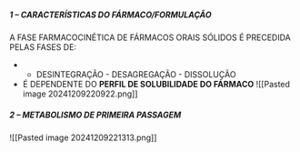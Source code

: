 ##### 1 – CARACTERÍSTICAS DO FÁRMACO/FORMULAÇÃO

A FASE FARMACOCINÉTICA DE FÁRMACOS ORAIS SÓLIDOS É PRECEDIDA PELAS FASES DE:
- - DESINTEGRAÇÃO - DESAGREGAÇÃO - DISSOLUÇÃO
- É DEPENDENTE DO **PERFIL DE SOLUBILIDADE DO FÁRMACO**
![[Pasted image 20241209220922.png]]

##### 2 – METABOLISMO DE PRIMEIRA PASSAGEM
![[Pasted image 20241209221313.png]]
